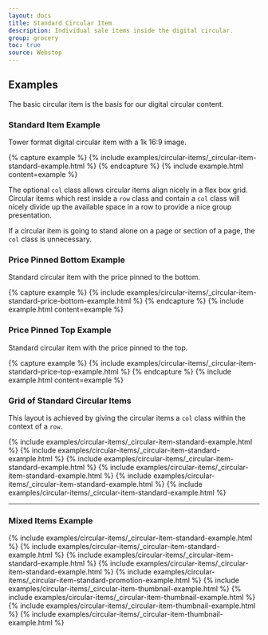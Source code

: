 ```yaml
---
layout: docs
title: Standard Circular Item
description: Individual sale items inside the digital circular.
group: grocery
toc: true
source: Webstop
---
```


## Examples

The basic circular item is the basis for our digital circular content. 

### Standard Item Example

Tower format digital circular item with a 1k 16:9 image.

{% capture example %}
{% include examples/circular-items/_circular-item-standard-example.html %}
{% endcapture %}
{% include example.html content=example %}

The optional `col` class allows circular items align nicely in a flex box grid. 
Circular items which rest inside a `row` class and contain a `col` class will 
nicely divide up the available space in a row to provide a nice group presentation.

If a circular item is going to stand alone on a page or section of a page, the `col` 
class is unnecessary. 

### Price Pinned Bottom Example

Standard circular item with the price pinned to the bottom. 

{% capture example %}
{% include examples/circular-items/_circular-item-standard-price-bottom-example.html %}
{% endcapture %}
{% include example.html content=example %}

### Price Pinned Top Example

Standard circular item with the price pinned to the top.

{% capture example %}
{% include examples/circular-items/_circular-item-standard-price-top-example.html %}
{% endcapture %}
{% include example.html content=example %}

### Grid of Standard Circular Items

This layout is achieved by giving the circular items a `col` class within the context 
of a `row`.

<div class="bd-example">
  <div class="row">
    {% include examples/circular-items/_circular-item-standard-example.html %}
    {% include examples/circular-items/_circular-item-standard-example.html %}
    {% include examples/circular-items/_circular-item-standard-example.html %}
    {% include examples/circular-items/_circular-item-standard-example.html %}
    {% include examples/circular-items/_circular-item-standard-example.html %}
    {% include examples/circular-items/_circular-item-standard-example.html %}
  </div>
</div>

---

### Mixed Items Example

<div class="bd-example">
  <div class="row">
    {% include examples/circular-items/_circular-item-standard-example.html %}
    {% include examples/circular-items/_circular-item-standard-example.html %}
    {% include examples/circular-items/_circular-item-standard-example.html %}
    {% include examples/circular-items/_circular-item-standard-example.html %}
    {% include examples/circular-items/_circular-item-standard-promotion-example.html %}
    {% include examples/circular-items/_circular-item-thumbnail-example.html %}
    {% include examples/circular-items/_circular-item-thumbnail-example.html %}
    {% include examples/circular-items/_circular-item-thumbnail-example.html %}
    {% include examples/circular-items/_circular-item-thumbnail-example.html %}
  </div>
</div>
